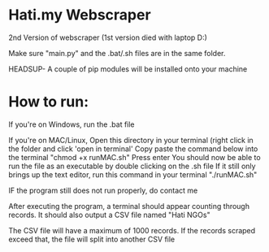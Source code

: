 # Hati.my Webscraper

2nd Version of webscraper (1st version died with laptop D:)

Make sure "main.py" and the .bat/.sh files are in the same folder.

HEADSUP- A couple of pip modules will be installed onto your machine

# How to run:
If you're on Windows, run the .bat file

If you're on MAC/Linux,
Open this directory in your terminal (right click in the folder and click 'open in terminal'
Copy paste the command below into the terminal
"chmod +x runMAC.sh"
Press enter
You should now be able to run the file as an executable by double clicking on the .sh file
If it still only brings up the text editor, run this command in your terminal
"./runMAC.sh"

IF the program still does not run properly, do contact me

After executing the program, a terminal should appear counting through records.
It should also output a CSV file named "Hati NGOs"

The CSV file will have a maximum of 1000 records.
If the records scraped exceed that, the file will split into another CSV file
